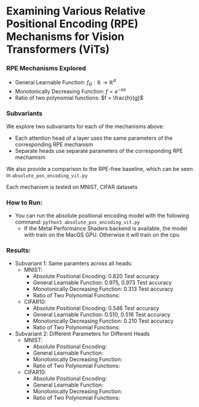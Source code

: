 # Examining Various Relative Positional Encoding (RPE) Mechanisms for Vision Transformers (ViTs)

### RPE Mechanisms Explored
- General Learnable Function: $f_\Theta : \mathbb{R} \rightarrow \mathbb{R}^d$
- Monotonically Decreasing Function: $f = e^{-\alpha x}$
- Ratio of two polynomial functions: $f = \frac{h}{g}$

### Subvariants
We explore two subvariants for each of the mechanisms above:
- Each attention head of a layer uses the same parameters of the corresponding RPE mechanism
- Separate heads use separate parameters of the corresponding RPE mechamism

We also provide a comparison to the RPE-free baseline, which can be seen in `absolute_pos_encoding_vit.py`

Each mechanism is tested on MNIST, CIFAR datasets

### How to Run:
- You can run the absolute positional encoding model with the following command: `python3 absolute_pos_encoding_vit.py`
    - If the Metal Performance Shaders backend is available, the model with train on the MacOS GPU. Otherwise it will train on the cpu

### Results:
- Subvariant 1: Same paramters across all heads:
    - MNIST:
        - Absolute Positional Encoding: 0.820 Test accuracy
        - General Learnable Function: 0.975, 0.973  Test accuracy
        - Monotonically Decreasing Function: 0.313 Test accuracy
        - Ratio of Two Polynomial Functions: 
    - CIFAR10:
        - Absolute Positional Encoding: 0.546 Test accuracy
        - General Learnable Function: 0.510, 0.516 Test accuracy
        - Monotonically Decreasing Function: 0.210 Test accuracy
        - Ratio of Two Polynomial Functions: 
- Subvariant 2: Different Parameters for Different Heads
    - MNIST:
        - Absolute Positional Encoding:
        - General Learnable Function: 
        - Monotonically Decreasing Function:
        - Ratio of Two Polynomial Functions: 
    - CIFAR10:
        - Absolute Positional Encoding: 
        - General Learnable Function: 
        - Monotonically Decreasing Function:
        - Ratio of Two Polynomial Functions: 
